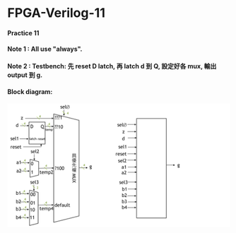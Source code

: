 # FPGA-Verilog-11
#### Practice 11
#### Note 1 : All use "always".
#### Note 2 : Testbench: 先 reset D latch, 再 latch d 到 Q, 設定好各 mux, 輸出 output 到 g. 
#### Block diagram:
![image](https://github.com/JoanMCHuang/FPGA-Verilog-11/blob/main/11.png) 

